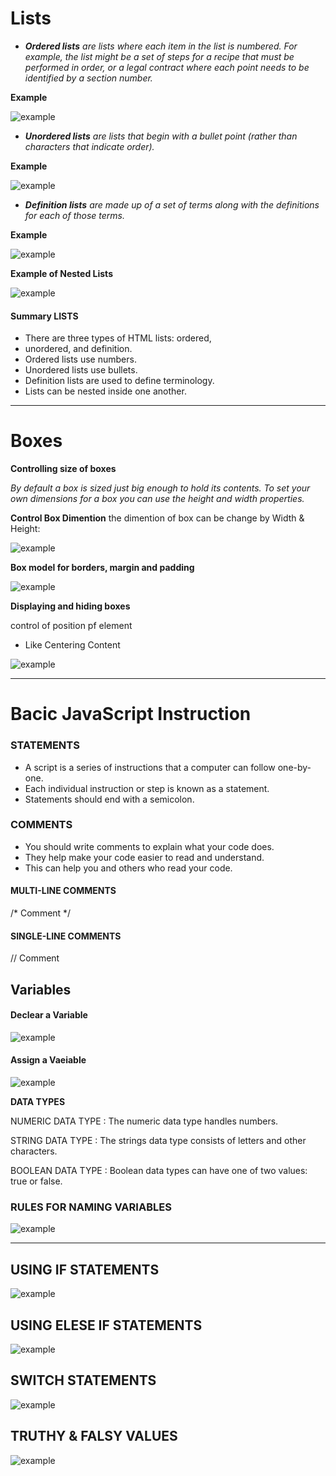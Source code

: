 # Lists

- ***Ordered lists*** *are lists where each item in the list is numbered. For example, the list might be a set of steps for a recipe that must be performed in order, or a legal contract where each point needs to be identified by a section number.*

**Example**

![example](1.1.png)



- ***Unordered lists*** *are lists that begin with a bullet point (rather than characters that indicate order).*

**Example**

![example](1.2.png)


- ***Definition lists*** *are made up of a set of terms along with the definitions for each of those terms.*

**Example**

![example](1.3.png)

**Example of Nested Lists**

![example](1.4.png)



#### Summary LISTS
- There are three types of HTML lists: ordered,
- unordered, and definition.
- Ordered lists use numbers.
- Unordered lists use bullets.
- Definition lists are used to define terminology.
- Lists can be nested inside one another.

----------------------------------------------------

# Boxes

**Controlling size of boxes**

_By default a box is sized just big enough to hold its contents. To set your own dimensions for a box you can use the height and width properties._

**Control Box Dimention** 
the dimention of box can be change by Width & Height:

![example](1.5.png)



**Box model for borders, margin and padding**

![example](1.6.png)


**Displaying and hiding boxes**

control of position pf element

- Like Centering Content

![example](1.7.png)


-------------------------------------------------------------------------------------------

# Bacic JavaScript Instruction 

### STATEMENTS

- A script is a series of instructions that a computer can follow one-by-one.
- Each individual instruction or step is known as a statement.
- Statements should end with a semicolon. 

### COMMENTS

- You should write comments to explain what your code does.
- They help make your code easier to read and understand.
- This can help you and others who read your code. 

#### MULTI-LINE COMMENTS

 /* Comment */

 #### SINGLE-LINE COMMENTS 

 // Comment

 ## Variables

#### Declear a Variable

![example](1.8.png)

#### Assign a Vaeiable

![example](1.9.png)


 **DATA TYPES**

 NUMERIC DATA TYPE : The numeric data type handles numbers.

 STRING DATA TYPE  :  The strings data type consists of letters and other characters.

 BOOLEAN DATA TYPE  : Boolean data types can have one of two values: true or false. 

 ### RULES FOR NAMING VARIABLES


![example](1.10.png)


-------------------------------------------------------------------

## USING IF STATEMENTS

![example](1.11.png)

## USING ELESE IF STATEMENTS

![example](1.12.png)

## SWITCH STATEMENTS
![example](1.13.png)

## TRUTHY & FALSY VALUES 
![example](1.14.png)



 


